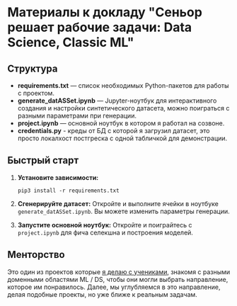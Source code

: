 # Материалы к докладу "Сеньор решает рабочие задачи: Data Science, Classic ML"

## Структура

- **requirements.txt** — список необходимых Python-пакетов для работы с проектом.
- **generate_datASSet.ipynb** — Jupyter-ноутбук для интерактивного создания и настройки синтетического датасета, можно поиграться с разными параметрами при генерации.
- **project.ipynb** — основной ноутбук в котором я работал на созвоне.
- **credentials.py** - креды от БД с которой я загрузил датасет, это просто локалхост постгреска с одной табличкой для демонстрации.

## Быстрый старт

1. **Установите зависимости:**
   ```
   pip3 install -r requirements.txt
   ```

2. **Сгенерируйте датасет:**
   Откройте и выполните ячейки в ноутбуке `generate_datASSet.ipynb`. Вы можете изменить параметры генерации.

3. **Запустите основной ноутбук:**
   Откройте и поиграйтесь с `project.ipynb` для фича селекшна и построения моделей.

## Менторство

Это один из проектов которые [я делаю с учениками](https://teletype.in/@doommot/mentor), знакомя с разными доменными областями ML / DS, чтобы они могли выбрать направление, которое им понравилось. Далее, мы углубляемся в это направление, делая подобные проекты, но уже ближе к реальным задачам.